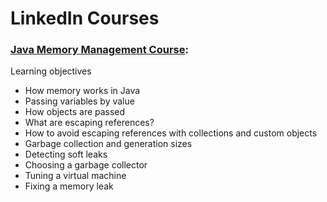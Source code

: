 # LinkedIn Courses

### [Java Memory Management Course](https://www.linkedin.com/learning-login/share?account=94679938&forceAccount=false&redirect=https%3A%2F%2Fwww.linkedin.com%2Flearning%2Fjava-memory-management%3Ftrk%3Dshare_ent_url%26shareId%3DNTaXuWdSQimYFmUsjPTh5Q%253D%253D):

Learning objectives
- How memory works in Java
- Passing variables by value
- How objects are passed
- What are escaping references?
- How to avoid escaping references with collections and custom objects
- Garbage collection and generation sizes
- Detecting soft leaks
- Choosing a garbage collector
- Tuning a virtual machine
- Fixing a memory leak

